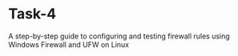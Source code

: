 # Task-4
A step-by-step guide to configuring and testing firewall rules using Windows Firewall and UFW on Linux
